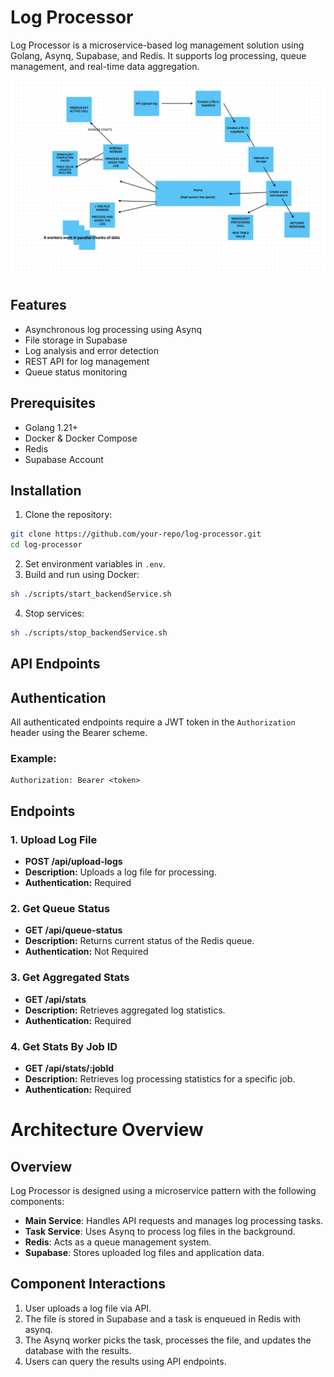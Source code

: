 # Log Processor

Log Processor is a microservice-based log management solution using Golang, Asynq, Supabase, and Redis. It supports log processing, queue management, and real-time data aggregation.

![process architecture](arch_overview.png)

## Features

- Asynchronous log processing using Asynq
- File storage in Supabase
- Log analysis and error detection
- REST API for log management
- Queue status monitoring

## Prerequisites

- Golang 1.21+
- Docker & Docker Compose
- Redis
- Supabase Account

## Installation

1. Clone the repository:

```bash
git clone https://github.com/your-repo/log-processor.git
cd log-processor
```

2. Set environment variables in `.env`.
3. Build and run using Docker:

```bash
sh ./scripts/start_backendService.sh
```

4. Stop services:

```bash
sh ./scripts/stop_backendService.sh
```

## API Endpoints

## Authentication

All authenticated endpoints require a JWT token in the `Authorization` header using the Bearer scheme.

### Example:

```
Authorization: Bearer <token>
```

## Endpoints

### 1. Upload Log File

- **POST /api/upload-logs**
- **Description:** Uploads a log file for processing.
- **Authentication:** Required

### 2. Get Queue Status

- **GET /api/queue-status**
- **Description:** Returns current status of the Redis queue.
- **Authentication:** Not Required

### 3. Get Aggregated Stats

- **GET /api/stats**
- **Description:** Retrieves aggregated log statistics.
- **Authentication:** Required

### 4. Get Stats By Job ID

- **GET /api/stats/:jobId**
- **Description:** Retrieves log processing statistics for a specific job.
- **Authentication:** Required

# Architecture Overview

## Overview

Log Processor is designed using a microservice pattern with the following components:

- **Main Service**: Handles API requests and manages log processing tasks.
- **Task Service**: Uses Asynq to process log files in the background.
- **Redis**: Acts as a queue management system.
- **Supabase**: Stores uploaded log files and application data.

## Component Interactions

1. User uploads a log file via API.
2. The file is stored in Supabase and a task is enqueued in Redis with asynq.
3. The Asynq worker picks the task, processes the file, and updates the database with the results.
4. Users can query the results using API endpoints.

